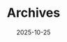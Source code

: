 ---
title: "Archives"
date: 2025-10-25
layout: "archives"
slug: "archives"
menu:
    main:
        weight: 2
        params: 
            icon: archives
---